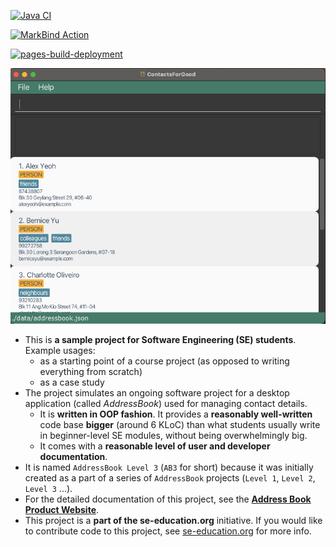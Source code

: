 [![Java CI](https://github.com/AY2425S1-CS2103T-T16-3/tp/actions/workflows/gradle.yml/badge.svg)](https://github.com/AY2425S1-CS2103T-T16-3/tp/actions/workflows/gradle.yml)

[![MarkBind Action](https://github.com/AY2425S1-CS2103T-T16-3/tp/actions/workflows/docs.yml/badge.svg)](https://github.com/AY2425S1-CS2103T-T16-3/tp/actions/workflows/docs.yml)

[![pages-build-deployment](https://github.com/AY2425S1-CS2103T-T16-3/tp/actions/workflows/pages/pages-build-deployment/badge.svg)](https://github.com/AY2425S1-CS2103T-T16-3/tp/actions/workflows/pages/pages-build-deployment)

![Ui](docs/images/Ui.png)

* This is **a sample project for Software Engineering (SE) students**.<br>
  Example usages:
  * as a starting point of a course project (as opposed to writing everything from scratch)
  * as a case study
* The project simulates an ongoing software project for a desktop application (called _AddressBook_) used for managing contact details.
  * It is **written in OOP fashion**. It provides a **reasonably well-written** code base **bigger** (around 6 KLoC) than what students usually write in beginner-level SE modules, without being overwhelmingly big.
  * It comes with a **reasonable level of user and developer documentation**.
* It is named `AddressBook Level 3` (`AB3` for short) because it was initially created as a part of a series of `AddressBook` projects (`Level 1`, `Level 2`, `Level 3` ...).
* For the detailed documentation of this project, see the **[Address Book Product Website](https://se-education.org/addressbook-level3)**.
* This project is a **part of the se-education.org** initiative. If you would like to contribute code to this project, see [se-education.org](https://se-education.org/#contributing-to-se-edu) for more info.
